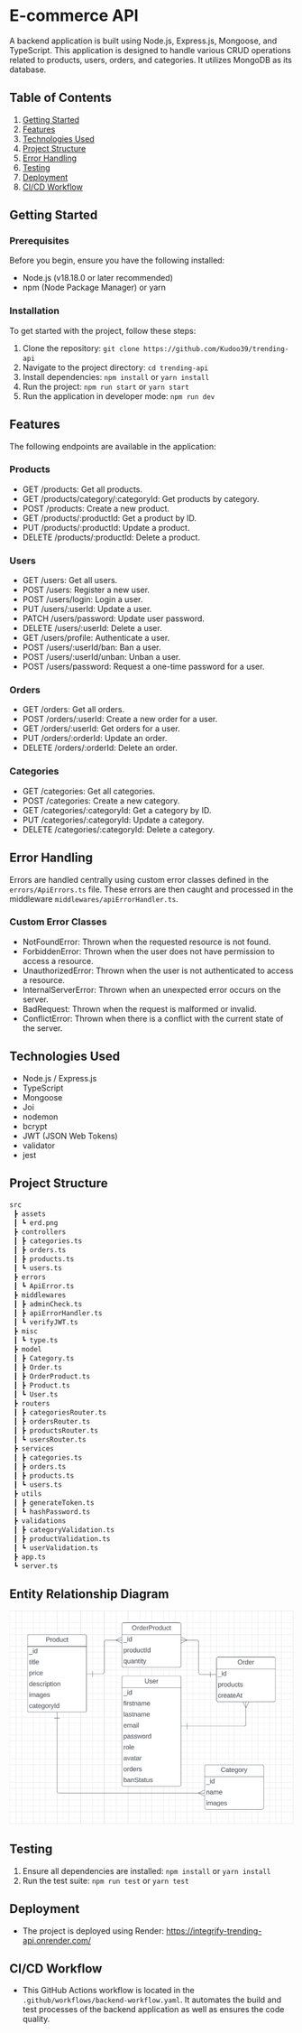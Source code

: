 # E-commerce API

A backend application is built using Node.js, Express.js, Mongoose, and TypeScript. This application is designed to handle various CRUD operations related to products, users, orders, and categories. It utilizes MongoDB as its database.

## Table of Contents

1. [Getting Started](#getting-started)
2. [Features](#features)
3. [Technologies Used](#technologies-used)
4. [Project Structure](#project-structure)
5. [Error Handling](#error-handling)
6. [Testing](#testing)
7. [Deployment](#deployment)
8. [CI/CD Workflow](#ci-cd-workflow)

## Getting Started

### Prerequisites

Before you begin, ensure you have the following installed:

- Node.js (v18.18.0 or later recommended)
- npm (Node Package Manager) or yarn


### Installation

To get started with the project, follow these steps:

1. Clone the repository: `git clone https://github.com/Kudoo39/trending-api`
2. Navigate to the project directory: `cd trending-api`
3. Install dependencies: `npm install` or `yarn install`
4. Run the project: `npm run start` or `yarn start`
5. Run the application in developer mode: `npm run dev`

## Features

The following endpoints are available in the application:

### Products

- GET /products: Get all products.
- GET /products/category/:categoryId: Get products by category.
- POST /products: Create a new product.
- GET /products/:productId: Get a product by ID.
- PUT /products/:productId: Update a product.
- DELETE /products/:productId: Delete a product.

### Users

- GET /users: Get all users.
- POST /users: Register a new user.
- POST /users/login: Login a user.
- PUT /users/:userId: Update a user.
- PATCH /users/password: Update user password.
- DELETE /users/:userId: Delete a user.
- GET /users/profile: Authenticate a user.
- POST /users/:userId/ban: Ban a user.
- POST /users/:userId/unban: Unban a user.
- POST /users/password: Request a one-time password for a user.

### Orders

- GET /orders: Get all orders.
- POST /orders/:userId: Create a new order for a user.
- GET /orders/:userId: Get orders for a user.
- PUT /orders/:orderId: Update an order.
- DELETE /orders/:orderId: Delete an order.

### Categories

- GET /categories: Get all categories.
- POST /categories: Create a new category.
- GET /categories/:categoryId: Get a category by ID.
- PUT /categories/:categoryId: Update a category.
- DELETE /categories/:categoryId: Delete a category.

## Error Handling

Errors are handled centrally using custom error classes defined in the `errors/ApiErrors.ts` file. These errors are then caught and processed in the middleware `middlewares/apiErrorHandler.ts`.

### Custom Error Classes

- NotFoundError: Thrown when the requested resource is not found.
- ForbiddenError: Thrown when the user does not have permission to access a resource.
- UnauthorizedError: Thrown when the user is not authenticated to access a resource.
- InternalServerError: Thrown when an unexpected error occurs on the server.
- BadRequest: Thrown when the request is malformed or invalid.
- ConflictError: Thrown when there is a conflict with the current state of the server.

## Technologies Used

- Node.js / Express.js
- TypeScript
- Mongoose
- Joi
- nodemon
- bcrypt
- JWT (JSON Web Tokens)
- validator
- jest

## Project Structure

```
src
 ┣ assets
 ┃ ┗ erd.png
 ┣ controllers
 ┃ ┣ categories.ts
 ┃ ┣ orders.ts
 ┃ ┣ products.ts
 ┃ ┗ users.ts
 ┣ errors
 ┃ ┗ ApiError.ts
 ┣ middlewares
 ┃ ┣ adminCheck.ts
 ┃ ┣ apiErrorHandler.ts
 ┃ ┗ verifyJWT.ts
 ┣ misc
 ┃ ┗ type.ts
 ┣ model
 ┃ ┣ Category.ts
 ┃ ┣ Order.ts
 ┃ ┣ OrderProduct.ts
 ┃ ┣ Product.ts
 ┃ ┗ User.ts
 ┣ routers
 ┃ ┣ categoriesRouter.ts
 ┃ ┣ ordersRouter.ts
 ┃ ┣ productsRouter.ts
 ┃ ┗ usersRouter.ts
 ┣ services
 ┃ ┣ categories.ts
 ┃ ┣ orders.ts
 ┃ ┣ products.ts
 ┃ ┗ users.ts
 ┣ utils
 ┃ ┣ generateToken.ts
 ┃ ┗ hashPassword.ts
 ┣ validations
 ┃ ┣ categoryValidation.ts
 ┃ ┣ productValidation.ts
 ┃ ┗ userValidation.ts
 ┣ app.ts
 ┗ server.ts
 ```

 ## Entity Relationship Diagram

 ![erd](./src/assets/erd.png)

 ## Testing

1. Ensure all dependencies are installed: `npm install` or `yarn install`
2. Run the test suite: `npm run test` or `yarn test`

 ## Deployment

 - The project is deployed using Render: https://integrify-trending-api.onrender.com/

 ## CI/CD Workflow

 - This GitHub Actions workflow is located in the `.github/workflows/backend-workflow.yaml`. It automates the build and test processes of the backend application as well as ensures the code quality.

